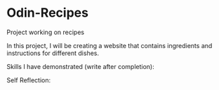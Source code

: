 # Odin-Recipes
Project working on recipes

In this project, I will be creating a website that contains ingredients and instructions for different dishes.

Skills I have demonstrated (write after completion):

Self Reflection:
